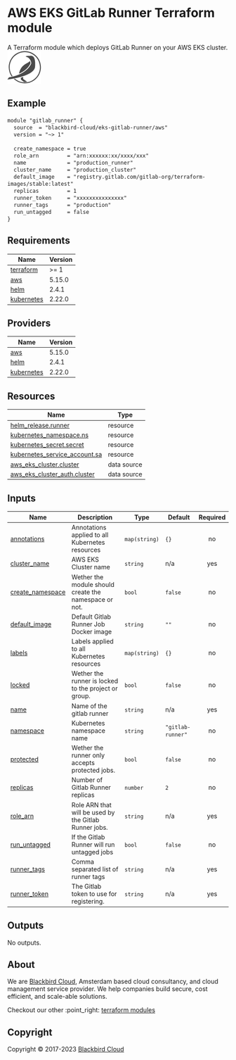 # AWS EKS GitLab Runner Terraform module
A Terraform module which deploys GitLab Runner on your AWS EKS cluster.
[![blackbird-logo](https://raw.githubusercontent.com/blackbird-cloud/terraform-module-template/main/.config/logo_simple.png)](https://www.blackbird.cloud)

## Example
```hcl
module "gitlab_runner" {
  source  = "blackbird-cloud/eks-gitlab-runner/aws"
  version = "~> 1"

  create_namespace = true
  role_arn         = "arn:xxxxxx:xx/xxxx/xxx"
  name             = "production_runner"
  cluster_name     = "production_cluster"
  default_image    = "registry.gitlab.com/gitlab-org/terraform-images/stable:latest"
  replicas         = 1
  runner_token     = "xxxxxxxxxxxxxxx"
  runner_tags      = "production"
  run_untagged     = false
}
```

## Requirements

| Name | Version |
|------|---------|
| <a name="requirement_terraform"></a> [terraform](#requirement\_terraform) | >= 1 |
| <a name="requirement_aws"></a> [aws](#requirement\_aws) | 5.15.0 |
| <a name="requirement_helm"></a> [helm](#requirement\_helm) | 2.4.1 |
| <a name="requirement_kubernetes"></a> [kubernetes](#requirement\_kubernetes) | 2.22.0 |

## Providers

| Name | Version |
|------|---------|
| <a name="provider_aws"></a> [aws](#provider\_aws) | 5.15.0 |
| <a name="provider_helm"></a> [helm](#provider\_helm) | 2.4.1 |
| <a name="provider_kubernetes"></a> [kubernetes](#provider\_kubernetes) | 2.22.0 |

## Resources

| Name | Type |
|------|------|
| [helm_release.runner](https://registry.terraform.io/providers/hashicorp/helm/2.4.1/docs/resources/release) | resource |
| [kubernetes_namespace.ns](https://registry.terraform.io/providers/hashicorp/kubernetes/2.22.0/docs/resources/namespace) | resource |
| [kubernetes_secret.secret](https://registry.terraform.io/providers/hashicorp/kubernetes/2.22.0/docs/resources/secret) | resource |
| [kubernetes_service_account.sa](https://registry.terraform.io/providers/hashicorp/kubernetes/2.22.0/docs/resources/service_account) | resource |
| [aws_eks_cluster.cluster](https://registry.terraform.io/providers/hashicorp/aws/5.15.0/docs/data-sources/eks_cluster) | data source |
| [aws_eks_cluster_auth.cluster](https://registry.terraform.io/providers/hashicorp/aws/5.15.0/docs/data-sources/eks_cluster_auth) | data source |

## Inputs

| Name | Description | Type | Default | Required |
|------|-------------|------|---------|:--------:|
| <a name="input_annotations"></a> [annotations](#input\_annotations) | Annotations applied to all Kubernetes resources | `map(string)` | `{}` | no |
| <a name="input_cluster_name"></a> [cluster\_name](#input\_cluster\_name) | AWS EKS Cluster name | `string` | n/a | yes |
| <a name="input_create_namespace"></a> [create\_namespace](#input\_create\_namespace) | Wether the module should create the namespace or not. | `bool` | `false` | no |
| <a name="input_default_image"></a> [default\_image](#input\_default\_image) | Default Gitlab Runner Job Docker image | `string` | `""` | no |
| <a name="input_labels"></a> [labels](#input\_labels) | Labels applied to all Kubernetes resources | `map(string)` | `{}` | no |
| <a name="input_locked"></a> [locked](#input\_locked) | Wether the runner is locked to the project or group. | `bool` | `false` | no |
| <a name="input_name"></a> [name](#input\_name) | Name of the gitlab runner | `string` | n/a | yes |
| <a name="input_namespace"></a> [namespace](#input\_namespace) | Kubernetes namespace name | `string` | `"gitlab-runner"` | no |
| <a name="input_protected"></a> [protected](#input\_protected) | Wether the runner only accepts protected jobs. | `bool` | `false` | no |
| <a name="input_replicas"></a> [replicas](#input\_replicas) | Number of Gitlab Runner replicas | `number` | `2` | no |
| <a name="input_role_arn"></a> [role\_arn](#input\_role\_arn) | Role ARN that will be used by the Gitlab Runner jobs. | `string` | n/a | yes |
| <a name="input_run_untagged"></a> [run\_untagged](#input\_run\_untagged) | If the Gitlab Runner will run untagged jobs | `bool` | `false` | no |
| <a name="input_runner_tags"></a> [runner\_tags](#input\_runner\_tags) | Comma separated list of runner tags | `string` | n/a | yes |
| <a name="input_runner_token"></a> [runner\_token](#input\_runner\_token) | The Gitlab token to use for registering. | `string` | n/a | yes |

## Outputs

No outputs.

## About

We are [Blackbird Cloud](https://blackbird.cloud), Amsterdam based cloud consultancy, and cloud management service provider. We help companies build secure, cost efficient, and scale-able solutions.

Checkout our other :point\_right: [terraform modules](https://registry.terraform.io/namespaces/blackbird-cloud)

## Copyright

Copyright © 2017-2023 [Blackbird Cloud](https://www.blackbird.cloud)
